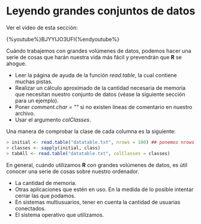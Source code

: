
# Leyendo grandes conjuntos de datos

Ver el video de esta sección:

{%youtube%}BJYYIJO3UFI{%endyoutube%}


Cuándo trabajemos con grandes volúmenes de datos, podemos hacer una serie de cosas que harán nuestra vida más fácil y prevendrán que __R__ se ahogue.

+ Leer la página de ayuda de la función _read.table_, la cual contiene muchas pistas.
+ Realizar un cálculo aproximado de la cantidad necesaria de memoria que necesitan nuestro conjunto de datos (véase la siguiente sección para un ejemplo).
+ Poner _comment.char = ""_ si no existen líneas de comentario en nuestro archivo.
+ Usar el argumento _colClasses_. 

Una manera de comprobar la clase de cada columna es la siguiente:


```r
> initial <- read.table("datatable.txt", nrows = 100) ## ponemos nrows para un mejor uso de memoria
> classes <- sapply(initial, class)
> tabAll <- read.table("datatable.txt", colClasses = classes)
```

En general, cuándo utilizamos __R__ con grandes volúmenes de datos, es útil conocer una serie de cosas sobre nuestro ordenador.

+ La cantidad de memoria.
+ Otras aplicaciones que estén en uso. En la medida de lo posible intentar cerrar las que podamos.
+ En sistemas multiusuarios, tener en cuenta la cantidad de usuarias conectados.
+ El sistema operativo que utilizamos.
